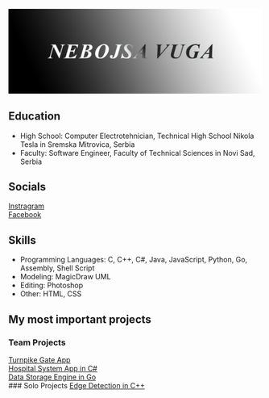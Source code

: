 ![Nebojsa's GitHub Banner](./assets/Banner.png)

## Education
- High School: Computer Electrotehnician, Technical High School Nikola Tesla in Sremska Mitrovica, Serbia
- Faculty: Software Engineer, Faculty of Technical Sciences in Novi Sad, Serbia

## Socials

<a href="https://www.instagram.com/n_vuga/" target="_blank">
  Instragram
</a>

<br>

<a href="https://www.facebook.com/nebojsa.vuga.1/" target="_blank">
  Facebook
</a>

<br>

## Skills

- Programming Languages: C, C++, C#, Java, JavaScript, Python, Go, Assembly, Shell Script
- Modeling: MagicDraw UML
- Editing: Photoshop
- Other: HTML, CSS


## My most important projects
### Team Projects
<a href="https://github.com/vuganebojsa/NaplatnaRampa" target="_blank">
  Turnpike Gate App
</a>

<br>


<a href="https://github.com/kzi-nastava/course-project-t-13" target="_blank">
  Hospital System App in C#
</a>
<br>

<a href="https://github.com/vuganebojsa/ProjekatNASP" target="_blank">
  Data Storage Engine in Go
</a>

<br>
### Solo Projects
<a href="https://github.com/vuganebojsa/EdgeDetectionCpp" target="_blank">
 Edge Detection in C++
</a>
<br>
